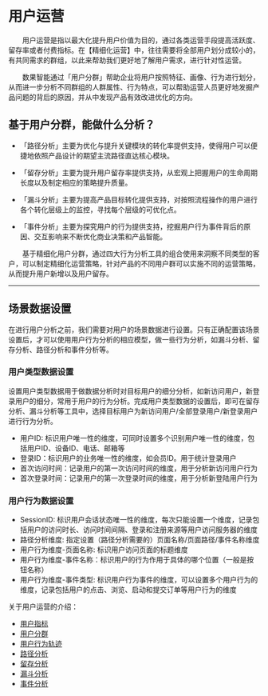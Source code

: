 # 用户运营
&emsp;&emsp;用户运营是指以最大化提升用户价值为目的，通过各类运营手段提高活跃度、留存率或者付费指标。在【精细化运营】中，往往需要将全部用户划分成较小的，有共同需求的群组，以此来帮助我们更好地了解用户需求，进行针对性运营。

&emsp;&emsp;数果智能通过「用户分群」帮助企业将用户按照特征、画像、行为进行划分，从而进一步分析不同群组的人群属性、行为特点，可以帮助运营人员更好地发掘产品问题的背后的原因，并从中发现产品有效改进优化的方向。

## 基于用户分群，能做什么分析？

* 「路径分析」主要为优化与提升关键模块的转化率提供支持，使得用户可以便捷地依照产品设计的期望主流路径直达核心模块。

* 「留存分析」主要为提升用户留存率提供支持，从宏观上把握用户的生命周期长度以及制定相应的策略提升质量。

* 「漏斗分析」主要为提高产品目标转化提供支持，对按照流程操作的用户进行各个转化层级上的监控，寻找每个层级的可优化点。

* 「事件分析」主要为探究用户的行为提供支持，挖掘用户行为事件背后的原因、交互影响来不断优化商业决策和产品智能。

&emsp;&emsp;基于精细化用户分群，通过四大行为分析工具的组合使用来洞察不同类型的客户，可以制定精细化运营策略，针对产品的不同用户群可以实施不同的运营策略，从而提升用户新增以及用户留存。

***
## 场景数据设置<div id="scene-setting"></div>
在进行用户分析之前，我们需要对用户的场景数据进行设置。只有正确配置该场景设置后，才可以使⽤⽤户⾏为分析的相应模型，做⼀些⾏为分析，如漏⽃分析、留存分析、路径分析和事件分析等。

### 用户类型数据设置
设置用户类型数据用于做数据分析时对目标用户的细分分析，如新访问用户，新登录用户的细分，常用于用户的行为分析。完成用户类型数据的设置后，即可在留存分析、漏斗分析等工具中，选择目标用户为新访问用户/全部登录用户/新登录用户进行行为分析。
* 用户ID: 标识用户唯一性的维度，可同时设置多个识别用户唯一性的维度，包括用户ID、设备ID、电话、邮箱等
* 登录ID：标识用户的业务唯一性的维度，如会员ID。用于统计登录用户
* 首次访问时间：记录用户的第一次访问时间的维度，用于分析新访问用户行为
* 首次登录时间：记录用户的第一次登录时间的维度，用于分析新登陆用户行为

### 用户行为数据设置
* SessionID: 标识用户会话状态唯一性的维度，每次只能设置一个维度，记录包括用户的访问时长、访问时间间隔、登录和注册来源等用户访问服务器的维度
* 路径分析维度: 指定设置（路径分析需要的）页面名称/页面路径/事件名称维度
* 用户行为维度-页面名称: 标识用户访问页面的标题维度
* 用户行为维度-事件名称：标识用户的行为作用于具体的哪个位置（一般是按钮名称）
* 用户行为维度-事件类型: 标识用户行为事件的维度，可以设置多个用户行为的维度，记录包括用户的点击、浏览、启动和提交订单等用户行为的维度


关于用户运营的介绍：
  * [用户指标](user-quota.md)
  * [用户分群](user-segmentation.md)
  * [用户行为轨迹](user-segmentation.md#behavior-trace)
  * [路径分析](path-analytics.md)
  * [留存分析](retation-analytics.md)
  * [漏斗分析](funnel-analytics.md)
  * [事件分析](event-analytics.md)